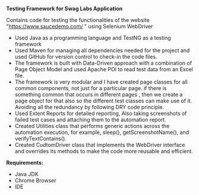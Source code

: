 **Testing Framework for Swag Labs Application**

Contains code for testing the functionalities of the website "https://www.saucedemo.com/ " using Selenium WebDriver

- Used Java as a programming language and TestNG as a testing framework
- Used Maven for managing all dependencies needed for the project and used GitHub for version control to check-in the code files.
- The framework is built with Data-Driven approach with a combination of Page Object Model and used Apache POI to read test data from an Excel file.
- The framework is very modular and I have created page classes for all common components, not just for a particular page. if there is something common that occurs in different pages , then we create a page object for that also so the different test classes can make use of it. Avoiding all the redundancy by following DRY code principle.
- Used Extent Reports for detailed reporting, Also taking screenshots of failed test cases and attaching them to the automation report.
- Created Utilities class that performs generic actions across the automation execution, for example, sleep(), getScreenshotName(), and verifyTextContains().
- Created CudtomDriver class that implements the WebDriver interface and overrides its methods to make the code more reusable and efficient.


**Requirements:**
- Java JDK
- Chrome Browser
- IDE


